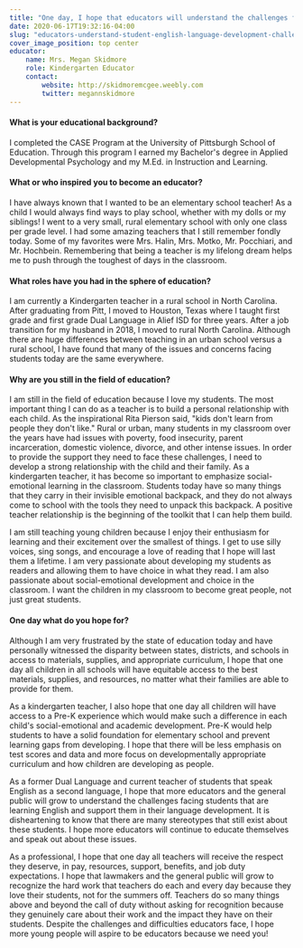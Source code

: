 ```yaml
---
title: "One day, I hope that educators will understand the challenges facing students learning English and support them in their language development"
date: 2020-06-17T19:32:16-04:00
slug: "educators-understand-student-english-language-development-challenge"
cover_image_position: top center
educator:
    name: Mrs. Megan Skidmore
    role: Kindergarten Educator
    contact:
        website: http://skidmoremcgee.weebly.com
        twitter: megannskidmore
---
```


#### What is your educational background?

I completed the CASE Program at the University of Pittsburgh School of Education. Through this program I earned my Bachelor's degree in Applied Developmental Psychology and my M.Ed. in Instruction and Learning.

#### What or who inspired you to become an educator?

I have always known that I wanted to be an elementary school teacher! As a child I would always find ways to play school, whether with my dolls or my siblings! I went to a very small, rural elementary school with only one class per grade level. I had some amazing teachers that I still remember fondly today. Some of my favorites were Mrs. Halin, Mrs. Motko, Mr. Pocchiari, and Mr. Hochbein. Remembering that being a teacher is my lifelong dream helps me to push through the toughest of days in the classroom.

#### What roles have you had in the sphere of education?

I am currently a Kindergarten teacher in a rural school in North Carolina. After graduating from Pitt, I moved to Houston, Texas where I taught first grade and first grade Dual Language in Alief ISD for three years. After a job transition for my husband in 2018, I moved to rural North Carolina. Although there are huge differences between teaching in an urban school versus a rural school, I have found that many of the issues and concerns facing students today are the same everywhere.

#### Why are you still in the field of education?

I am still in the field of education because I love my students. The most important thing I can do as a teacher is to build a personal relationship with each child. As the inspirational Rita Pierson said, "kids don't learn from people they don't like." Rural or urban, many students in my classroom over the years have had issues with poverty, food insecurity, parent incarceration, domestic violence, divorce, and other intense issues. In order to provide the support they need to face these challenges, I need to develop a strong relationship with the child and their family. As a kindergarten teacher, it has become so important to emphasize social-emotional learning in the classroom. Students today have so many things that they carry in their invisible emotional backpack, and they do not always come to school with the tools they need to unpack this backpack. A positive teacher relationship is the beginning of the toolkit that I can help them build.

I am still teaching young children because I enjoy their enthusiasm for learning and their excitement over the smallest of things. I get to use silly voices, sing songs, and encourage a love of reading that I hope will last them a lifetime. I am very passionate about developing my students as readers and allowing them to have choice in what they read. I am also passionate about social-emotional development and choice in the classroom. I want the children in my classroom to become great people, not just great students.

#### One day what do you hope for?

Although I am very frustrated by the state of education today and have personally witnessed the disparity between states, districts, and schools in access to materials, supplies, and appropriate curriculum, I hope that one day all children in all schools will have equitable access to the best materials, supplies, and resources, no matter what their families are able to provide for them.

As a kindergarten teacher, I also hope that one day all children will have access to a Pre-K experience which would make such a difference in each child's social-emotional and academic development. Pre-K would help students to have a solid foundation for elementary school and prevent learning gaps from developing. I hope that there will be less emphasis on test scores and data and more focus on developmentally appropriate curriculum and how children are developing as people.

As a former Dual Language and current teacher of students that speak English as a second language, I hope that more educators and the general public will grow to understand the challenges facing students that are learning English and support them in their language development. It is disheartening to know that there are many stereotypes that still exist about these students. I hope more educators will continue to educate themselves and speak out about these issues.

As a professional, I hope that one day all teachers will receive the respect they deserve, in pay, resources, support, benefits, and job duty expectations. I hope that lawmakers and the general public will grow to recognize the hard work that teachers do each and every day because they love their students, not for the summers off. Teachers do so many things above and beyond the call of duty without asking for recognition because they genuinely care about their work and the impact they have on their students. Despite the challenges and difficulties educators face, I hope more young people will aspire to be educators because we need you!
